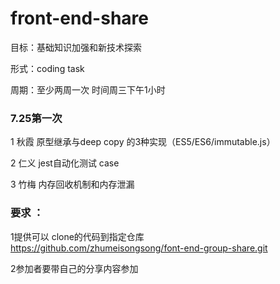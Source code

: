 # front-end-share

目标：基础知识加强和新技术探索

形式：coding task  

周期：至少两周一次  时间周三下午1小时   

### 7.25第一次
1 秋霞 原型继承与deep copy 的3种实现（ES5/ES6/immutable.js）  

2  仁义 jest自动化测试 case 

3 竹梅 内存回收机制和内存泄漏 

### 要求 ：
1提供可以 clone的代码到指定仓库  
   https://github.com/zhumeisongsong/font-end-group-share.git
   
2参加者要带自己的分享内容参加

